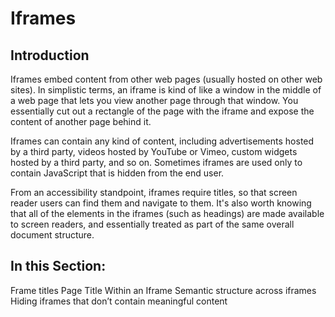 # Iframes

## Introduction

Iframes embed content from other web pages (usually hosted on other web sites). In simplistic terms, an iframe is kind of like a window in the middle of a web page that lets you view another page through that window. You essentially cut out a rectangle of the page with the iframe and expose the content of another page behind it.

Iframes can contain any kind of content, including advertisements hosted by a third party, videos hosted by YouTube or Vimeo, custom widgets hosted by a third party, and so on. Sometimes iframes are used only to contain JavaScript that is hidden from the end user.

From an accessibility standpoint, iframes require titles, so that screen reader users can find them and navigate to them. It's also worth knowing that all of the elements in the iframes (such as headings) are made available to screen readers, and essentially treated as part of the same overall document structure.

## In this Section:

Frame titles
Page Title Within an Iframe
Semantic structure across iframes
Hiding iframes that don’t contain meaningful content
